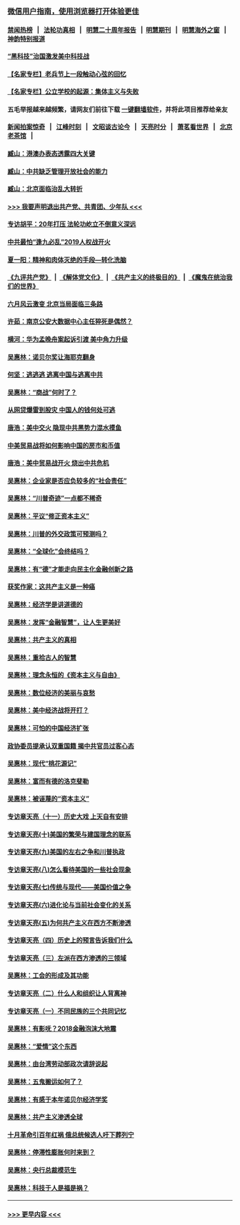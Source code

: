 ### [微信用户指南，使用浏览器打开体验更佳](https://github.com/gfw-breaker/banned-news1/blob/master/indexes/wechat-guide.md?t=0)
#### [禁闻热榜](热点新闻.md?t=0)  &nbsp;&nbsp;|&nbsp;&nbsp; [法轮功真相](https://github.com/gfw-breaker/truth/blob/master/README.md?t=0) &nbsp;&nbsp;|&nbsp;&nbsp; [明慧二十周年报告](https://github.com/gfw-breaker/mh-reports/blob/master/README.md?t=0) &nbsp;&nbsp;|&nbsp;&nbsp;[明慧期刊](https://github.com/gfw-breaker/mh-qikan) &nbsp;&nbsp;|&nbsp;&nbsp; [明慧海外之窗](https://github.com/gfw-breaker/mh-news/blob/master/README.md?t=0) &nbsp;&nbsp;|&nbsp;&nbsp; [神韵特别报道](https://github.com/gfw-breaker/mh-news/blob/master/shenyun.md?t=0)
#### [“黑科技”治国激发美中科技战](../pages/nsc423/n11638056.md?t=02070444) 
#### [【名家专栏】老兵节上一段触动心弦的回忆](../pages/nsc423/n11646016.md?t=02070444) 
#### [【名家专栏】公立学校的起源：集体主义与失败](../pages/nsc423/n11601833.md?t=02070444) 
#### 五毛举报越来越频繁，请网友们前往下载 [一键翻墙软件](https://github.com/gfw-breaker/ssr-accounts)，并将此项目推荐给亲友
#### [新闻拍案惊奇](https://github.com/gfw-breaker/banned-news1/blob/master/pages/link4.md) &nbsp;&nbsp;|&nbsp;&nbsp; [江峰时刻](https://github.com/gfw-breaker/banned-news1/blob/master/pages/link4.md) &nbsp;&nbsp;|&nbsp;&nbsp; [文昭谈古论今](https://github.com/gfw-breaker/banned-news1/blob/master/pages/link4.md) &nbsp;&nbsp;|&nbsp;&nbsp; [天亮时分](https://github.com/gfw-breaker/banned-news1/blob/master/pages/link4.md) &nbsp;&nbsp;|&nbsp;&nbsp; [萧茗看世界](https://github.com/gfw-breaker/banned-news1/blob/master/pages/link4.md) &nbsp;&nbsp;|&nbsp;&nbsp; [北京老茶馆](https://github.com/gfw-breaker/banned-news1/blob/master/pages/link4.md) &nbsp;&nbsp;|&nbsp;&nbsp; 
#### [臧山：港澳办表态透露四大关键](../pages/nsc423/n11421628.md?t=02070444) 
#### [臧山：中共缺乏管理开放社会的能力](../pages/nsc423/n11407457.md?t=02070444) 
#### [臧山：北京面临治乱大转折](../pages/nsc423/n11406895.md?t=02070444) 
#### [>>> 我要声明退出共产党、共青团、少年队 <<<](https://github.com/begood0513/goodnews/blob/master/quit/letter.md) 
#### [专访胡平：20年打压 法轮功屹立不倒意义深远](../pages/nsc423/n11398800.md?t=02070444) 
#### [中共最怕“逢九必乱”2019人权战开火](../pages/nsc423/n11385248.md?t=02070444) 
#### [夏一阳：精神和肉体灭绝的手段—转化洗脑](../pages/nsc423/n11368250.md?t=02070444) 
#### [《九评共产党》](https://github.com/begood0513/9ping.md/blob/master/README.md) &nbsp;|&nbsp; [《解体党文化》](../../../../jtdwh.md/blob/master/README.md)  &nbsp;|&nbsp; [《共产主义的终极目的》](../../../../gczydzjmd.md/blob/master/README.md) &nbsp;|&nbsp; [《魔鬼在统治我们的世界》](../../../../mgztzwmdsj.md/blob/master/README.md) 
#### [六月风云激变 北京当局面临三条路](../pages/nsc423/n11313668.md?t=02070444) 
#### [许茹：南京公安大数据中心主任猝死是偶然？](../pages/nsc423/n11064744.md?t=02070444) 
#### [横河：华为孟晚舟案起诉引渡 美中角力升级](../pages/nsc423/n11027230.md?t=02070444) 
#### [吴惠林：诺贝尔奖让海耶克翻身](../pages/nsc423/n10890049.md?t=02070444) 
#### [何坚：逃逃逃 逃离中国与逃离中共](../pages/nsc423/n10592891.md?t=02070444) 
#### [吴惠林：“商战”何时了？](../pages/nsc423/n10573558.md?t=02070444) 
#### [从网贷爆雷到股灾 中国人的钱何处可逃](../pages/nsc423/n10572800.md?t=02070444) 
#### [唐浩：美中交火 隐现中共黑势力混水摸鱼](../pages/nsc423/n10544040.md?t=02070444) 
#### [中美贸易战将如何影响中国的房市和币值](../pages/nsc423/n10543697.md?t=02070444) 
#### [唐浩：美中贸易战开火 烧出中共危机](../pages/nsc423/n10540126.md?t=02070444) 
#### [吴惠林：企业家是否应负较多的“社会责任”](../pages/nsc423/n10535022.md?t=02070444) 
#### [吴惠林：“川普奇迹”一点都不稀奇](../pages/nsc423/n10512808.md?t=02070444) 
#### [吴惠林：平议“修正资本主义”](../pages/nsc423/n10495724.md?t=02070444) 
#### [吴惠林：川普的外交政策可预测吗？](../pages/nsc423/n10462387.md?t=02070444) 
#### [吴惠林：“全球化”会终结吗？](../pages/nsc423/n10452838.md?t=02070444) 
#### [吴惠林：有“德”才能走向民主化金融创新之路](../pages/nsc423/n10432292.md?t=02070444) 
#### [获奖作家：这共产主义是一种癌](../pages/nsc423/n10431541.md?t=02070444) 
#### [吴惠林：经济学是讲道德的](../pages/nsc423/n10398014.md?t=02070444) 
#### [吴惠林：发挥“金融智慧”，让人生更美好](../pages/nsc423/n10375019.md?t=02070444) 
#### [吴惠林：共产主义的真相](../pages/nsc423/n10351394.md?t=02070444) 
#### [吴惠林：重拾古人的智慧](../pages/nsc423/n10337691.md?t=02070444) 
#### [吴惠林：理念永恒的《资本主义与自由》](../pages/nsc423/n10316274.md?t=02070444) 
#### [吴惠林：数位经济的美丽与哀愁](../pages/nsc423/n10292946.md?t=02070444) 
#### [吴惠林：美中经济战将开打？](../pages/nsc423/n10258825.md?t=02070444) 
#### [吴惠林：可怕的中国经济扩张](../pages/nsc423/n10219147.md?t=02070444) 
#### [政协委员提承认双重国籍 揭中共官员过客心态](../pages/nsc423/n10208809.md?t=02070444) 
#### [吴惠林：现代“桃花源记”](../pages/nsc423/n10185234.md?t=02070444) 
#### [吴惠林：富而有德的洛克斐勒](../pages/nsc423/n10142264.md?t=02070444) 
#### [吴惠林：被诬蔑的“资本主义”](../pages/nsc423/n10124816.md?t=02070444) 
#### [专访章天亮（十一）历史大戏 上天自有安排](../pages/nsc423/n10094905.md?t=02070444) 
#### [专访章天亮(十)美国的繁荣与建国理念的联系](../pages/nsc423/n10094899.md?t=02070444) 
#### [专访章天亮(九)美国的左右之争和川普执政](../pages/nsc423/n10094889.md?t=02070444) 
#### [专访章天亮(八)怎么看待美国的一些社会现象](../pages/nsc423/n10094857.md?t=02070444) 
#### [专访章天亮(七)传统与现代——美国价值之争](../pages/nsc423/n10093140.md?t=02070444) 
#### [专访章天亮(六)进化论与当前社会变化的关系](../pages/nsc423/n10092036.md?t=02070444) 
#### [专访章天亮(五)为何共产主义在西方不断渗透](../pages/nsc423/n10083620.md?t=02070444) 
#### [专访章天亮（四）历史上的预言告诉我们什么](../pages/nsc423/n10083606.md?t=02070444) 
#### [专访章天亮（三）左派在西方渗透的三领域](../pages/nsc423/n10081115.md?t=02070444) 
#### [吴惠林：工会的形成及其功能](../pages/nsc423/n10080633.md?t=02070444) 
#### [专访章天亮（二）什么人和组织让人背离神](../pages/nsc423/n10076637.md?t=02070444) 
#### [专访章天亮（一）不同民族的三个共同记忆](../pages/nsc423/n10074188.md?t=02070444) 
#### [吴惠林：有影呒？2018金融泡沫大地震](../pages/nsc423/n10040534.md?t=02070444) 
#### [吴惠林：“爱情”这个东西](../pages/nsc423/n10019423.md?t=02070444) 
#### [吴惠林：由台湾劳动部政次请辞说起](../pages/nsc423/n9979679.md?t=02070444) 
#### [吴惠林：五鬼搬运如何了？](../pages/nsc423/n9925338.md?t=02070444) 
#### [吴惠林：有感于本年诺贝尔经济学奖](../pages/nsc423/n9871883.md?t=02070444) 
#### [吴惠林：共产主义渗透全球](../pages/nsc423/n9812748.md?t=02070444) 
#### [十月革命引百年红祸 俄总统候选人吁下葬列宁](../pages/nsc423/n9810182.md?t=02070444) 
#### [吴惠林：停滞性膨胀何时来到？](../pages/nsc423/n9764136.md?t=02070444) 
#### [吴惠林：央行总裁模范生](../pages/nsc423/n9728134.md?t=02070444) 
#### [吴惠林：科技于人是福是祸？](../pages/nsc423/n9672982.md?t=02070444) 

----
#### [ >>> 更早内容 <<< ](../indexes/nsc423-earlier.md)
